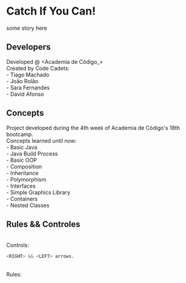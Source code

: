 
# Catch If You Can!

some story here

## Developers
Developed @ <Academia de Código_> <br>
Created by Code Cadets:
<br> - Tiago Machado
<br> -  João Rolão
<br> -  Sara Fernandes
<br> -  David Afonso

## Concepts
Project developed during the 4th week of Academia de Código's 18th bootcamp.
<br> Concepts learned until now:
<br> - Basic Java
<br> - Java Build Process
<br> - Basic OOP
<br> - Composition
<br> - Inheritance
<br> - Polymorphism
<br> - Interfaces
<br> - Simple Graphics Library
<br> - Containers
<br> - Nested Classes

## Rules && Controles
<br>
 Controls:
<br>

```python
<RIGHT> && <LEFT> arrows.
```

<br>
 Rules:









